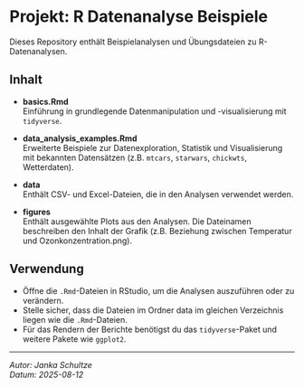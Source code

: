 # Projekt: R Datenanalyse Beispiele

Dieses Repository enthält Beispielanalysen und Übungsdateien zu R-Datenanalysen.

## Inhalt

- **basics.Rmd**  
  Einführung in grundlegende Datenmanipulation und -visualisierung mit `tidyverse`.

- **data_analysis_examples.Rmd**  
  Erweiterte Beispiele zur Datenexploration, 
  Statistik und Visualisierung mit bekannten Datensätzen 
  (z.B. `mtcars`, `starwars`, `chickwts`, Wetterdaten).

- **data**  
  Enthält CSV- und Excel-Dateien, die in den Analysen verwendet werden.
  
- **figures**  
  Enthält ausgewählte Plots aus den Analysen. 
  Die Dateinamen beschreiben den Inhalt der Grafik (z.B. Beziehung zwischen Temperatur und Ozonkonzentration.png).
  

## Verwendung

- Öffne die `.Rmd`-Dateien in RStudio, um die Analysen auszuführen oder zu verändern.  
- Stelle sicher, dass die Dateien im Ordner data im gleichen Verzeichnis liegen wie die `.Rmd`-Dateien.  
- Für das Rendern der Berichte benötigst du das `tidyverse`-Paket und weitere Pakete wie `ggplot2`.

---

*Autor: Janka Schultze*  
*Datum: 2025-08-12*